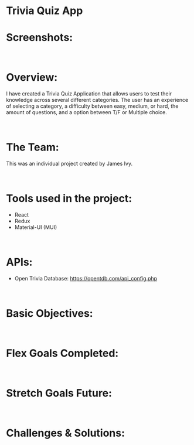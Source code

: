 # Trivia Quiz App

# Screenshots:
 <!-- ![Alt text](images/Homepage_Screen_shot_1.png)
<br/> -->

<br>


# Overview:

I have created a Trivia Quiz Application that allows users to test their knowledge across several different categories. The user has an experience of selecting a category, a difficulty between easy, medium, or hard, the amount of questions, and a option between T/F or Multiple choice.

<br>

# The Team:

This was an individual project created by James Ivy.

<br>

# Tools used in the project:

- React
- Redux
- Material-UI (MUI)

<br>

# APIs:

- Open Trivia Database: https://opentdb.com/api_config.php

<br>

# Basic Objectives:
<br>
<!-- Allow user to search for video game content that will return a information about the game. -->

# Flex Goals Completed:
<br>
<!-- - Allow users to search any video game of their choice and be able to provide a description for them. 
- Implement nice CSS animations and/or hover effects. -->


# Stretch Goals Future:
<br>
<!-- - Allow users to browse through a top sellers and new releases tab on our website. 
- Find a second API call to implement. -->


# Challenges & Solutions:
<br>
<!-- - Challenge: The user would have to search the name of the game with the exact match, for example, if a colon was used then a colon would have to be typed  for the results to return. 
- Solution: Pull data and save information to the local storage. -->
